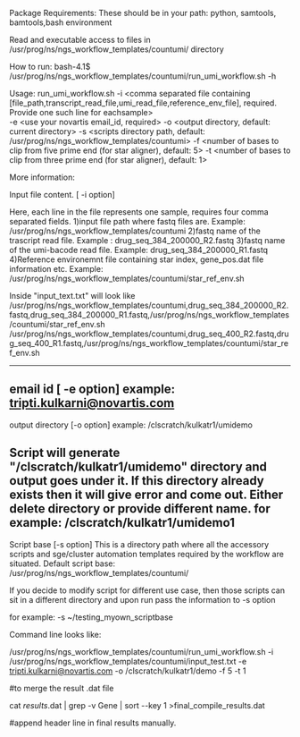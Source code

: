 Package Requirements:
These should be in your path:
python, samtools, bamtools,bash environment

Read and executable access to files in /usr/prog/ns/ngs_workflow_templates/countumi/ directory

How to run:
bash-4.1$ /usr/prog/ns/ngs_workflow_templates/countumi/run_umi_workflow.sh  -h

Usage: run_umi_workflow.sh
        -i  <comma separated file containing  [file_path,transcript_read_file,umi_read_file,reference_env_file], required. Provide one such line for eachsample>        
	-e <use your novartis email_id, required>
        -o <output directory, default: current directory>
        -s <scripts directory path, default: /usr/prog/ns/ngs_workflow_templates/countumi>
        -f <number of bases to clip from five prime end (for star aligner), default: 5>
        -t <number of bases to clip from three prime end (for star aligner), default: 1>


More information:

Input file content. [ -i option]  

Here, each line in the file represents one sample, requires four comma separated fields.
1)input file path where fastq files are. Example: /usr/prog/ns/ngs_workflow_templates/countumi
2)fastq name of the trascript read file. Example : drug_seq_384_200000_R2.fastq
3)fastq name of the umi-bacode read file. Example: drug_seq_384_200000_R1.fastq
4)Reference environemnt file containing star index, gene_pos.dat file information etc. Example: /usr/prog/ns/ngs_workflow_templates/countumi/star_ref_env.sh

Inside "input_text.txt" will look like
/usr/prog/ns/ngs_workflow_templates/countumi,drug_seq_384_200000_R2.fastq,drug_seq_384_200000_R1.fastq,/usr/prog/ns/ngs_workflow_templates/countumi/star_ref_env.sh
/usr/prog/ns/ngs_workflow_templates/countumi,drug_seq_400_R2.fastq,drug_seq_400_R1.fastq,/usr/prog/ns/ngs_workflow_templates/countumi/star_ref_env.sh

-------------------------------------------------------------

email id [ -e option]
example: tripti.kulkarni@novartis.com
-------------------------------------------------------------

output directory [-o option]
example: /clscratch/kulkatr1/umidemo 

Script will generate "/clscratch/kulkatr1/umidemo" directory and output goes under it. If this directory already exists then it will give error and come out. Either delete directory or provide different name. 
for example: /clscratch/kulkatr1/umidemo1
-------------------------------------------------------------

Script base [-s option]
This is a directory path where all the accessory scripts and sge/cluster automation templates required by the workflow are situated. 
Default script base: /usr/prog/ns/ngs_workflow_templates/countumi/ 

If you decide to modify script for different use case, then those scripts can sit in a different directory and upon run pass the information to -s option

for example:
-s ~/testing_myown_scriptbase


Command line looks like:

/usr/prog/ns/ngs_workflow_templates/countumi/run_umi_workflow.sh  -i /usr/prog/ns/ngs_workflow_templates/countumi/input_test.txt  -e tripti.kulkarni@novartis.com -o /clscratch/kulkatr1/demo -f 5 -t 1



#to merge the result .dat file

cat *results*.dat |  grep -v Gene  | sort --key 1 >final_compile_results.dat

#append header line in final results manually. 

 
